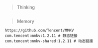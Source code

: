 > Thinking

```

```

> Memory

```
https://github.com/Tencent/MMKV
com.tencent:mmkv:1.2.11 # 静态链接
com.tencent:mmkv-shared:1.2.11 # 动态链接
```

